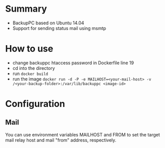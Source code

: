 # Summary
* BackupPC based on Ubuntu 14.04
* Support for sending status mail using msmtp

# How to use
* change backuppc htaccess password in Dockerfile line 19
* cd into the directory
* run ```docker build```
* run the image ```docker run -d -P -e MAILHOST=<your-mail-host> -v /<your-backup-folder>:/var/lib/backuppc <image-id>```


# Configuration

## Mail

You can use environment variables MAILHOST and FROM to set the target
mail relay host and mail "from" address, respectively.

